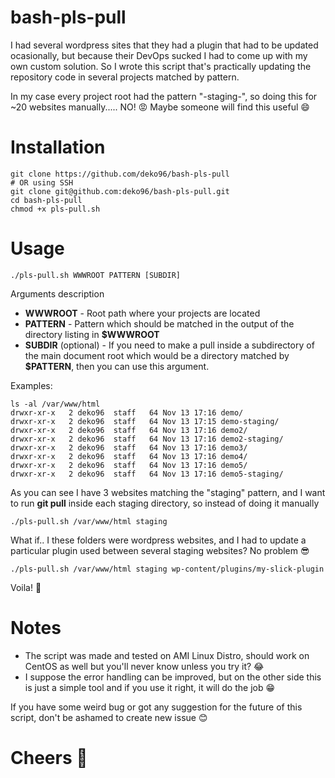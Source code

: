 # bash-pls-pull

I had several wordpress sites that they had a plugin that had to be updated ocasionally, but because their DevOps sucked I had to come up with my own custom solution. So I wrote this script that's practically updating the repository code in several projects matched by pattern.

In my case every project root had the pattern "-staging-", so doing this for ~20 websites manually..... NO! 😡
Maybe someone will find this useful 😄

# Installation
```
git clone https://github.com/deko96/bash-pls-pull
# OR using SSH
git clone git@github.com:deko96/bash-pls-pull.git
cd bash-pls-pull
chmod +x pls-pull.sh
```

# Usage
```
./pls-pull.sh WWWROOT PATTERN [SUBDIR]
```

Arguments description
- **WWWROOT** - Root path where your projects are located
- **PATTERN** - Pattern which should be matched in the output of the directory listing in **$WWWROOT**
- **SUBDIR** (optional) - If you need to make a pull inside a subdirectory of the main document root which would be a directory matched by **$PATTERN**, then you can use this argument.

Examples:
```
ls -al /var/www/html
drwxr-xr-x   2 deko96  staff   64 Nov 13 17:16 demo/
drwxr-xr-x   2 deko96  staff   64 Nov 13 17:15 demo-staging/
drwxr-xr-x   2 deko96  staff   64 Nov 13 17:16 demo2/
drwxr-xr-x   2 deko96  staff   64 Nov 13 17:16 demo2-staging/
drwxr-xr-x   2 deko96  staff   64 Nov 13 17:16 demo3/
drwxr-xr-x   2 deko96  staff   64 Nov 13 17:16 demo4/
drwxr-xr-x   2 deko96  staff   64 Nov 13 17:16 demo5/
drwxr-xr-x   2 deko96  staff   64 Nov 13 17:16 demo5-staging/
```
As you can see I have 3 websites matching the "staging" pattern, and I want to run **git pull** inside each staging directory, so instead of doing it manually
```
./pls-pull.sh /var/www/html staging
```

What if.. I these folders were wordpress websites, and I had to update a particular plugin used between several staging websites? No problem 😎

```
./pls-pull.sh /var/www/html staging wp-content/plugins/my-slick-plugin
```

Voila! 🥳

# Notes
- The script was made and tested on AMI Linux Distro, should work on CentOS as well but you'll never know unless you try it? 😂
- I suppose the error handling can be improved, but on the other side this is just a simple tool and if you use it right, it will do the job 😁

If you have some weird bug or got any suggestion for the future of this script, don't be ashamed to create new issue 😊

# Cheers 🍻
